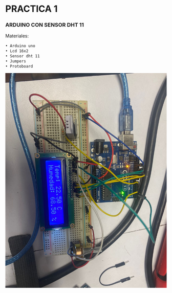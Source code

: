 # PRACTICA 1
### ARDUINO CON SENSOR DHT 11
Materiales:

```
• Arduino uno
• Lcd 16x2
• Sensor dht 11
• Jumpers
• Protoboard
```
![Evidencia](https://github.com/HH804/PRACTICA1/blob/main/PRACTICA%201%20-%20EVIDENCIA.jpeg)
